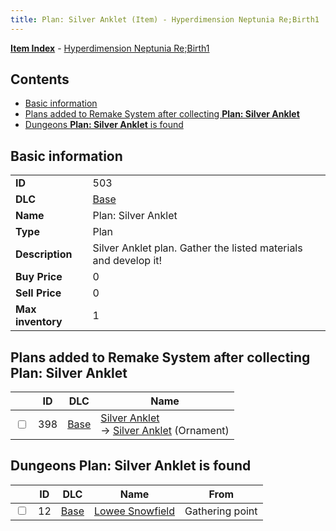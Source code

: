 ```yaml
---
title: Plan: Silver Anklet (Item) - Hyperdimension Neptunia Re;Birth1
---
```


[**Item Index**](/neptunia/rb1/item/index.html) - [Hyperdimension Neptunia Re;Birth1](/neptunia/rb1)

## Contents

- [Basic information](#basic-information)
- [Plans added to Remake System after collecting **Plan: Silver Anklet**](#plans-added-to-remake-system-after-collecting-plan-silver-anklet)
- [Dungeons **Plan: Silver Anklet** is found](#dungeons-plan-silver-anklet-is-found)

## Basic information

|   |   |
| -- | -- |
| **ID** | 503 |
| **DLC** | [Base](/neptunia/rb1/dlc/1-base.html) |
| **Name** | Plan: Silver Anklet |
| **Type** | Plan |
| **Description** | Silver Anklet plan. Gather the listed materials and develop it! |
| **Buy Price** | 0 |
| **Sell Price** | 0 |
| **Max inventory** | 1 |


## Plans added to Remake System after collecting **Plan: Silver Anklet**

|    | ID | DLC | Name |
| -- | -- | --- | ---- |
| <input type="checkbox" id="rb1-remake-1-398" class="trackbox" /> | 398 | [Base](/neptunia/rb1/dlc/1-base.html) | [Silver Anklet](/neptunia/rb1/remake/1-398-silver-anklet.html)<br /> → [Silver Anklet](/neptunia/rb1/item/1-2724-silver-anklet.html) (Ornament) |


## Dungeons **Plan: Silver Anklet** is found

|    | ID | DLC | Name | From |
| -- | -- | --- | ---- | ---- |
| <input type="checkbox" id="rb1-dungeon-1-12" class="trackbox" /> | 12 | [Base](/neptunia/rb1/dlc/1-base.html) | [Lowee Snowfield](/neptunia/rb1/dungeon/1-12-lowee-snowfield.html) | Gathering point |
